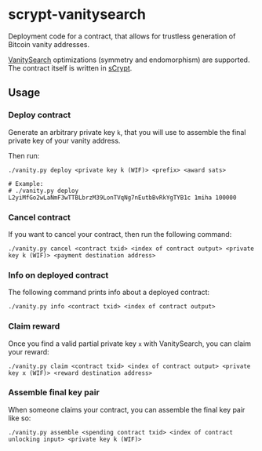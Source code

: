 # scrypt-vanitysearch

Deployment code for a contract, that allows for trustless generation of Bitcoin vanity addresses. 

[VanitySearch](https://github.com/JeanLucPons/VanitySearch) optimizations (symmetry and endomorphism) are supported. The contract itself is written in [sCrypt](https://scrypt.io).


## Usage

### Deploy contract
Generate an arbitrary private key `k`, that you will use to assemble the final private key of your vanity address.

Then run:

```
./vanity.py deploy <private key k (WIF)> <prefix> <award sats>

# Example:
# ./vanity.py deploy L2yiMfGo2wLaNmF3wTTBLbrzM39LonTVqNg7nEutbBvRkYgTYB1c 1miha 100000
```

### Cancel contract
If you want to cancel your contract, then run the following command:

```
./vanity.py cancel <contract txid> <index of contract output> <private key k (WIF)> <payment destination address>
```

### Info on deployed contract
The following command prints info about a deployed contract:

```
./vanity.py info <contract txid> <index of contract output>
```

### Claim reward
Once you find a valid partial private key `x` with VanitySearch, you can claim your reward:

```
./vanity.py claim <contract txid> <index of contract output> <private key x (WIF)> <reward destination address>
```

### Assemble final key pair
When someone claims your contract, you can assemble the final key pair like so:

```
./vanity.py assemble <spending contract txid> <index of contract unlocking input> <private key k (WIF)>
```

